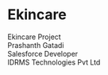 # Ekincare 
Ekincare Project <br>
Prashanth Gatadi <br>  Salesforce Developer <br>
IDRMS Technologies Pvt Ltd